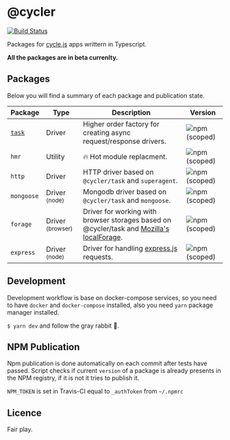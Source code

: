 # @cycler

[![Build Status](https://travis-ci.org/whitecolor/cycler.svg?branch=master)](https://travis-ci.org/whitecolor/cycler)

Packages for [cycle.js](http://cycle.js.org) apps writtern in Typescript. 

**All the packages are in beta currenlty.**


## Packages

Below you will find a summary of each package and publication state.

| Package | Type | Description | Version |
|--------|-------|------------|----------|
| [`task`](./task) | Driver | Higher order factory for creating async request/response drivers. | ![npm (scoped)](https://img.shields.io/npm/v/@cycler/task.svg?maxAge=86400) |
| `hmr` | Utility | :fire: Hot module replacment. | ![npm (scoped)](https://img.shields.io/npm/v/@cycler/http.svg?maxAge=86400) |
| `http` | Driver | HTTP driver based on `@cycler/task` and `superagent`. | ![npm (scoped)](https://img.shields.io/npm/v/@cycler/http.svg?maxAge=86400) |
| `mongoose` | Driver <small>(node)</small> | Mongodb driver based on `@cycler/task` and `mongoose`. | ![npm (scoped)](https://img.shields.io/npm/v/@cycler/mongoose.svg?maxAge=86400) |
| `forage` | Driver <small>(browser)</small> |Driver for working with browser storages based on @cycler/task and [Mozilla's localForage](https://github.com/localForage/localForage). | ![npm (scoped)](https://img.shields.io/npm/v/@cycler/forage.svg?maxAge=86400) |
| `express` | Driver <small>(node)</small> | Driver for handling [express.js](https://github.com/expressjs/express) requests. | ![npm (scoped)](https://img.shields.io/npm/v/@cycler/forage.svg?maxAge=86400) |

## Development

Development workflow is base on docker-compose services, so you need to have `docker` and `docker-compose` installed, also you need `yarn` package manager installed.

`$ yarn dev` and follow the gray rabbit :rabbit:.


## NPM Publication

Npm publication is done automatically on each commit after tests have passed.
Script checks if current `version` of a package is already presents in the NPM registry, if it is not it tries to publish it.

`NPM_TOKEN` is set in Travis-CI equal to `_authToken` from `~/.npmrc`

## Licence

Fair play.
